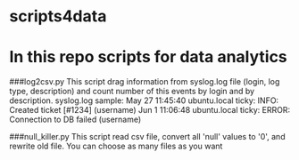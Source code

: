 # scripts4data
# In this repo scripts for data analytics

###log2csv.py 
This script drag information from syslog.log file (login, log type, description) and count number of this events by login and by description.
syslog.log sample:
 May 27 11:45:40 ubuntu.local ticky: INFO: Created ticket [#1234] (username)
 Jun 1 11:06:48 ubuntu.local ticky: ERROR: Connection to DB failed (username)

###null_killer.py 
This script read csv file, convert all 'null' values to '0', and rewrite old file.
You can choose as many files as you want
